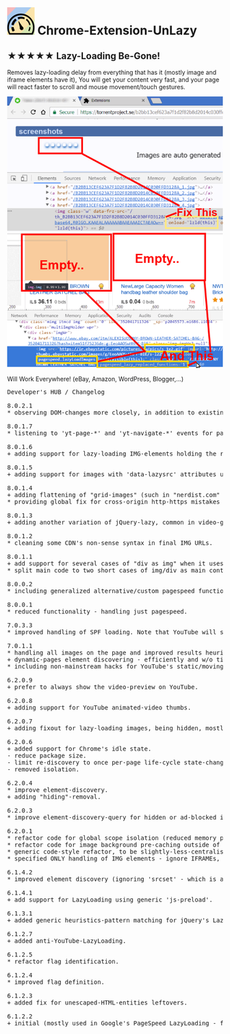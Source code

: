 <h1><img src="resources/icon.png" height="64" width="64"/> Chrome-Extension-UnLazy</h1>

<h2>★★★★★ Lazy-Loading Be-Gone!</h2>

Removes lazy-loading delay from everything that has it (mostly image and iframe elements have it),
You will get your content very fast, and your page will react faster to scroll and mouse movement/touch gestures.


<img alt="" src="resources/screenshot_1.png"/>

<img alt="" src="resources/screenshot_2.png"/>


Will Work Everywhere! (eBay, Amazon, WordPress, Blogger,...)

<pre>
Developer's HUB / Changelog

8.0.2.1
* observing DOM-changes more closely, in addition to existing ways.

8.0.1.7
* listening to 'yt-page-*' and 'yt-navigate-*' events for page-content changing.

8.0.1.6
+ adding support for lazy-loading IMG-elements holding the real-image in 'data-echo' attribute, used in some online-carts pages.

8.0.1.5
+ adding support for images with 'data-lazysrc' attributes used in custom lazy-loading solutions.

8.0.1.4
+ adding flattening of "grid-images" (such in "nerdist.com" website) where the image is nesting with a lazy-loading (fallback is a loading-gif) with data-1x1 or data-2x2 attributes.
* providing global fix for cross-origin http-https mistakes in websites.

8.0.1.3
+ adding another variation of jQuery-lazy, common in video-galleries where the image hides under 'data-original' attribute.

8.0.1.2
* cleaning some CDN's non-sense syntax in final IMG URLs.

8.0.1.1
+ add support for several cases of "div as img" when it uses "data-src" and "data-original-src" attributes.
* split main code to two short cases of img/div as main containers.

8.0.0.2
* including generalized alternative/custom pagespeed functionality used in ebay.

8.0.0.1
* reduced functionality - handling just pagespeed.

7.0.3.3
* improved handling of SPF loading. Note that YouTube will still cache the webp animated-video previews, if you want to block it (since you will use the jpg static preview anyway) you should add something like this "ytimg.com/*/mqdefault_6s.webp" rule to your ublock-origin list, which will load the page faster.

7.0.1.1
* handling all images on the page and improved results heuristically.
+ dynamic-pages element discovering - efficiently and w/o timers!
* including non-mainstream hacks for YouTube's static/moving thumbnail.

6.2.0.9
+ prefer to always show the video-preview on YouTube.

6.2.0.8
+ adding support for YouTube animated-video thumbs.

6.2.0.7
+ adding fixout for lazy-loading images, being hidden, mostly used in youtube...

6.2.0.6
+ added support for Chrome's idle state.
- reduce package size.
- limit re-discovery to once per-page life-cycle state-change (load/ready).
- removed isolation.

6.2.0.4
* improve element-discovery.
+ adding "hiding"-removal.

6.2.0.3
* improve element-discovery-query for hidden or ad-blocked images.

6.2.0.1
* refactor code for global scope isolation (reduced memory print).
* refactor code for image background pre-caching outside of DOM (reduced reflow, reduced CPU).
* generic code-style refactor, to be slightly-less-centralised (reduce usage of anonymous-function in main loop since those are now cached-once and referenced onced in-look by name).
* specified ONLY handling of IMG elements - ignore IFRAMEs, although possible to being handled by this extension :../  ...and ignore SCRIPTs since it was never-meant to be handled by this extension :/

6.1.4.2
* improved element discovery (ignoring 'srcset' - which is a legitimate HTML5's attribute and not "lazy" related..)

6.1.4.1
+ add support for LazyLoading using generic 'js-preload'.

6.1.3.1
+ added generic heuristics-pattern matching for jQuery's LazyLoad.

6.1.2.7
+ added anti-YouTube-LazyLoading.

6.1.2.5
* refactor flag identification.

6.1.2.4
* improved flag definition.

6.1.2.3
+ added fix for unescaped-HTML-entities leftovers.

6.1.2.2
+ initial (mostly used in Google's PageSpeed LazyLoading - for example: used on eBay)
</pre>

<!-- <a href="https://paypal.me/e1adkarak0"><img src="https://www.paypalobjects.com/webstatic/mktg/Logo/pp-logo-100px.png" alt="PayPal Donation"></a> -->